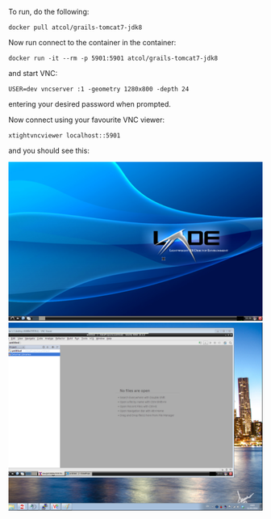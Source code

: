 To run, do the following:
	
	docker pull atcol/grails-tomcat7-jdk8

Now run connect to the container in the container:

	docker run -it --rm -p 5901:5901 atcol/grails-tomcat7-jdk8

and start VNC:

	USER=dev vncserver :1 -geometry 1280x800 -depth 24

entering your desired password when prompted.

Now connect using your favourite VNC viewer:

	xtightvncviewer localhost::5901

and you should see this:

![Docker JEE development desktop environment](screenshot.png)
![Docker JEE development desktop environment](screenshot-intellij-vnc-windows.png)
